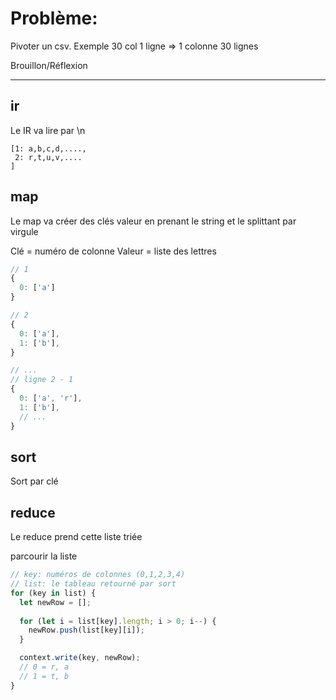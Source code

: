 # Problème:

Pivoter un csv.
Exemple 30 col 1 ligne => 1 colonne 30 lignes

Brouillon/Réflexion

------

## ir

Le IR va lire par \n

```
[1: a,b,c,d,....,
 2: r,t,u,v,....
]
```
## map

Le map va créer des clés valeur en prenant le string et le splittant par virgule

Clé = numéro de colonne
Valeur = liste des lettres

```js
// 1
{
  0: ['a']
}

// 2
{
  0: ['a'],
  1: ['b'],
}

// ...
// ligne 2 - 1
{
  0: ['a', 'r'],
  1: ['b'],
  // ...
}
```

## sort

Sort par clé

## reduce
Le reduce prend cette liste triée

parcourir la liste

```js
// key: numéros de colonnes (0,1,2,3,4)
// list: le tableau retourné par sort
for (key in list) {
  let newRow = [];
  
  for (let i = list[key].length; i > 0; i--) {
    newRow.push(list[key][i]);
  }

  context.write(key, newRow);
  // 0 = r, a
  // 1 = t, b
}
```
